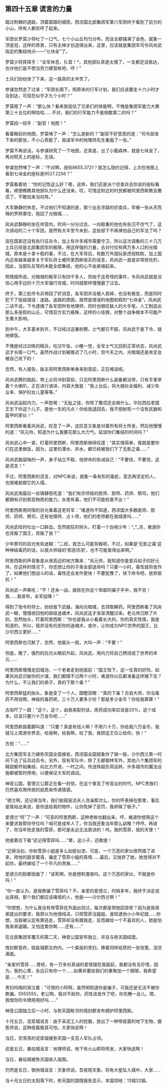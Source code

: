 ## 第四十五章 谎言的力量

踏过荆棘的道路，顶着靡靡的细雨，西凉国北部集团军第六军团终于看到了前方的小山，所有人都欢呼了起来。

军团长罗莫少将吐了一口气，七个小山丘均匀分布，而且全都铺满了金色，就象一顶皇冠，这样的奇景，只有主神才创造得出来，这里，应该就是集团军司令风尚武指定的集结地点——“七块金”了。

罗莫少将挥挥手：“全军休息，扎营！_\*_，其他部队真是太慢了，一支都还没抵达，也许他们是不想当劳力建营帐吧，哼！”

士兵们纷纷坐了下来，这一路真的太辛苦了。

参谋忽然走了过来：“军团长阁下，照原来的行军计划，我们应该要走十六小时才会到达，可现在似乎才九个小时？”

罗莫嗯了一声：“那么快？看来我低估了兄弟们的体能啊，不愧是集团军能力大赛第三十五位的啊哈哈……不对，我们的行军能力不是倒数第二的吗？”

罗莫招一招手：“副官！地图！”

看着眼前的地图，罗莫咦了一声：“怎么是新的？”副官不好意思的道：“司令部发下来的那张，不小心弄脏了，我请军中的地理师先生重画了一张。”

罗莫不再说话，与参谋研究了一下地图，还真是，出了小鹿森林，就是七块金了，再对照天上的座标，无误。

参谋忽然咦了一声：“不对啊，座标8655.3721？我怎么隐约记得，上次在地图上看到七块金的座标是9527.2256？”

罗莫看着他：“你的记性这么好？嗯，这样，我们还是派个侦查兵去你说的座标看看，顺便瞧瞧其他部队为什么还没来。哎，可惜这附近的村民都被阿里西斯教会撒谎了，不敢找来当向导。”

大军静静的休息，不过他们不知道的是，那个出去寻路的侦查兵，早被一张从天而降的罗网罩住，拖回了光暗城……

风尚武静静的坐在帅营内，时间一分分过去，一向稳重的他也有些沉不住气了，这次调动的二十个军团，居然有大半至今未到，这些部下不再惧怕自己的军法了吗？

现在国家还没有执行征兵令，加上有许多城市需要守卫，所以这次调集的三十几万士兵已经是北部集团军的极限，用这样强的力量，去对付仅有两万多人口的光暗城，原本是十拿十稳的事，不过，在大军背后，有数万外国玩家虎视眈眈，加上国内近来越来越多关于军队将士被阿里西斯收买的谣言，风尚武一直是非常担忧的，因此，当部队反常的未能全部集结，他的心不由紧缩起来。

照情报所说，光暗城的叛军只有四千多人，但由于这奇怪的事件，令风尚武就是没信心用手边的十万大军强行攻城，时间就那样慢慢磨了过去。

终于，第三批传令兵带回了好消息，各军团并没被人吞掉，也没有叛变，而是同时犯下了低级错误：迷路。迷路的原因，居然是错误的地图和假的“七块金”。风尚武二话不说，下令逮捕了各军团所有地理师，同时也暗叹敌人的大手笔，人工制造出那么多座假的山丘，可惜双方实力悬殊，这样的小伎俩，对整个战争根本不可能产生重大影响。

到中午，大军基本到齐，不过经过这番折腾，士气都已不振，风尚武于是下令，就地做饭。

不愧是经过训练的精兵，吃过午饭，小睡一觉，全军士气又回到正常状态，风尚武这才长吸一口气，虽然作战计划被推迟了几小时，但今天之内，光暗城还是肯定会被自己攻下的！

忽然，有人报告，敌主将阿里西斯单身来到营前，正在喊话呢。

风尚武腾的跳起，带上众将冲到营前，只见阿里西斯什么装备都没带，只有手里举着个大喇叭，正在进行演讲，内容大致是：“我上台后，将大搞社会福利、减少失业率、保护妇女儿童等等。”

风尚武运起内力，一声怒喝：“无耻之徒，你除了撒谎还会做什么，华拉西拉老国王生下你这个儿子，是他一生的污点！你给我退回去，我不想射死一个没有武器和盔甲的家伙！”

阿里西斯看着风尚武，叹息了一声，这叹息又象是对着所有将士所发，然后他慢慢的道：“风元帅，知道为什么我要花那么大力气，延误你们集结的时间吗？”

风尚武心中一紧，盯着阿里西斯，阿里西斯继续叹道：“其实很简单，我就是要你们在这里做饭，因为，这里的潭水、井水，都已经被我们下了无影之毒……”

风尚武脑袋嗡的一声，身子站立不稳，他拼命的告诫自己：“不要信，不要信，这是谎言！”

不过，阿里西斯的谎言，对NPC来说，就象一条有形的毒蛇，意志再坚定的人，也很难抵御它的入侵。

风尚武用最后一丝镇静怒吼道：“我们有宗师级的医师、厨师、药师、祭司，他们都拥有识别邪恶物质的能力，水里有毒，他们不可能检查不出！”

阿里西斯用同情的目光看着这老将军：“难道你不知道，西凉国大多数医师、厨师、药师、祭司，还有地理师、占卜师，他们的老师都在我城里吗……”

风尚武哇的吐出一口鲜血，忽然疯狂的转头，盯着一个白袍少年：“_\*_凉，难道你也背叛了国王，背叛了我？”

少年祭司的目光有些迷糊：“二叔，我怎么可能背叛呢，不过，如果是‘无影之毒’这种神级毒药的话，以我大师级的‘邪恶侦测’，也不可能查得出来啊。”

阿里西斯的声音象是从很高远的地方飘来：“风元帅，我知道你是爱兵如子的好元帅，在这样的情况下，你还想让你的子弟全部送命吗？只要一小时，毒性就将发作了，如果他们想战斗的话，毒性还会发作更快！不要犹豫了，快下命令吧，放弃抵抗！”

风尚武一声嘶吼：“不！还未一战，就败在你这个卑鄙的骗子手中，我不甘！我……我宣布，全军投降！”

得到了指令的将士，纷纷放下武器，涌向光暗城，去领取解药。阿里西斯看了风尚武一眼，慢慢收回他的超级迷魂术，风尚武这才渐渐清醒过来。老元帅沉默了片刻，忽然抬头，盯着阿里西斯：“你也是我从小看着长大的，你的真实性情，我是知道的，所以，我并没有抗拒你的迷魂术，或许，让你成为NPC世界的国王，比沙尔西兰更好……”

阿里西斯也沉默了，忽然，他眉头一挑，大叫一声：“不要！”

但是，晚了，强烈的白光从眼前升起，风尚武，用内力将自己燃烧成了世界的本元……

阿里西斯慢慢走回城池，一个老者走到他面前：“国王陛下，这一仗真的好险，如果风尚武识破你的计谋，我们都撑不过两个小时，难道你以后都准备这样赌下去？为什么，不让我们的弟子，真的下那个毒？”

阿里西斯猛的抬头，象是变了一个人，圆瞪双眼：“真的下毒？古伯大师，你当毒药不用钱啊，神级的毒药呢，三十万人要多少份？那是多少金币？你给我算算！”

古伯吓了一跳：“这个，这个，由我来配的话，炼药成功率应该是20%，这个成本，应该只要六十万金币吧……”

阿里西斯跳着脚叫道：“只要？真是有钱人啊！不用六十万，你给我六万金币，我就马上周游世界去，给我啊，给我啊，给了我，我把这王位让给你，快！”

古伯：“……”

北方集团军主力被弥天国全盘接收，西凉国全国就象炸了锅一般，沙尔西兰第一时间下达了征兵动员令。另外，现有军队中，除了王都御林军外，其他八个集团军的精锐都开始集结，向北方开进，一时之间，传送阵超负荷运转，许多城市的魔法设施都被暂时停用，以便保证大军的调动。

神音公国，爱德兰公爵正在看一封信，在这个普及了传音台的时代，NPC贵族们仍然喜欢用传统的纸质来传递情感。

“德兰啊，还记得当年，我们偷窥丽法夫人洗澡那次么，你的怀表掉在那里，事后是我站出来说，是你送给我的物件，让你免掉了惩罚，我却挨了板子。”

爱德兰“呸”了一声：“可恶的阿里西斯，这种老帐也翻出来，哼，难道你想用这个来要求我帮你夺位吗？咱可是成年人了，你当我还象当年那么幼稚？哼哼。再说了，你当年抢走我的雪菲，那可是永远无法原谅的！呜，我的雪菲，我的天使！”

他接着往下看“还记得雪菲吗……”晕，这小子，还敢提！

“记得当初，你和雪菲小姐是多么如胶似漆，可是，一个万恶的家伙居然插了进来，用他的甜言蜜语，骗走了雪菲小姐的真情……最后，又抛弃了她，她觉得对不起你，最终嫁给了一个平凡的贵族……”

爱德兰的脸都扭曲了：“该死啊，你是想刺激我吗，这个万恶的家伙，不就是你吗！”

“你一直认为，是我欺骗了雪菲吗？不，亲爱的爱德兰，时隔多年，我终于决定说出真相，那个我们都应该痛恨的人，他是——沙尔西兰啊！”

“你想想，为什么我没有带雪菲在外面出现过，每次都是带她回宫呢？因为是我弟弟提出的要求，我原以为他很纯洁，只把雪菲当姐姐，谁知道他小小年纪就……你想，当我被认定有罪逃走，雪菲却没有跟我走，反而嫁给一个不喜欢的人，她是怕我弟弟逼婚，又怕连累你啊……还有……”

在北部集团军覆灭的第二天，神音公国宣布独立，并且与弥天国结盟。

情封郡首府，硫盐城郡主府内，一个美丽的贵妇，捧着同样纸质的一张信笺，泪流满面。

“亲爱的雪菲……曾经，有一万多份真诚的爱情摆在我面前，我都没有去珍惜，因为，我的心里，永远只有你一个……如果非要给我们的重聚加一个期限，我希望是……今天！”

贵妇呜咽的哭泣着：“可恨的小阿啊，虽然明知道你是骗子，可我还是无法不被你欺骗，5555555，老公啊，我对不起你，药性该发作了吧，你先睡一会儿，嗯，我借你的令牌用用好吗……”

神音公国独立后一小时，与弥天国毗邻的情封郡宣布拥护阿里西斯。

十月五日，泥浆城谣言：由于采泥工人的挖掘，放出了一种带疫菌的地下生物，据医师说，这种疫菌极其可怕，大家快逃啊！

当日，空荡荡的泥浆城被弥天国一支百人军队占领。

还是五日，暴焰城谣言：地理师说，地下有火山即将喷发，大家快逃啊！

当日，暴焰城被弥天国收入版图。

仍然是五日，银驹城谣言：天象师说，吾夜观天象，将有大星坠入城中，大家……

当十月五日的太阳落下时，弥天国的国情报告显示，本国领地：13城32镇。

